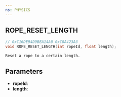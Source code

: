 ```yaml
---
ns: PHYSICS
---
```

## ROPE_RESET_LENGTH

```c
// 0xC16DE94D9BEA14A0 0xC8A423A3
void ROPE_RESET_LENGTH(int ropeId, float length);
```

```
Reset a rope to a certain length.  
```

## Parameters
* **ropeId**:
* **length**: 


